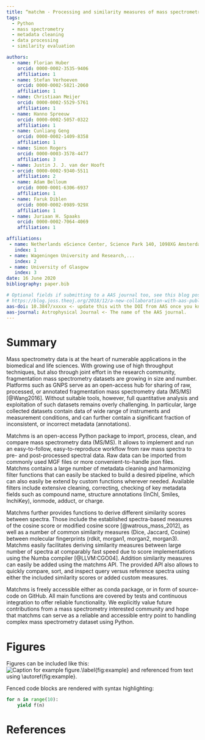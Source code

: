 ```yaml
---
title: “matchm - Processing and similarity measures of mass spectrometry data."
tags:
  - Python
  - mass spectrometry
  - metadata cleaning
  - data processing
  - similarity evaluation

authors:
  - name: Florian Huber
    orcid: 0000-0002-3535-9406
    affiliation: 1
  - name: Stefan Verhoeven
    orcid: 0000-0002-5821-2060
    affiliation: 1
  - name: Christiaan Meijer
    orcid: 0000-0002-5529-5761
    affiliation: 1
  - name: Hanno Spreeuw
    orcid: 0000-0002-5057-0322
    affiliation: 1
  - name: Cunliang Geng
    orcid: 0000-0002-1409-8358
    affiliation: 1
  - name: Simon Rogers
    orcid: 0000-0003-3578-4477
    affiliation: 3
  - name: Justin J. J. van der Hooft
  - orcid: 0000-0002-9340-5511
    affiliation: 2
  - name: Adam Belloum
    orcid: 0000-0001-6306-6937
    affiliation: 1
  - name: Faruk Diblen
    orcid: 0000-0002-0989-929X
    affiliation: 1
  - name: Juriaan H. Spaaks
    orcid: 0000-0002-7064-4069
    affiliation: 1

affiliations:
 - name: Netherlands eScience Center, Science Park 140, 1098XG Amsterdam, The Netherlands
   index: 1
 - name: Wageningen University and Research,...
   index: 2
 - name: University of Glasgow
   index: 3
date: 16 June 2020
bibliography: paper.bib

# Optional fields if submitting to a AAS journal too, see this blog post:
# https://blog.joss.theoj.org/2018/12/a-new-collaboration-with-aas-publishing
aas-doi: 10.3847/xxxxx <- update this with the DOI from AAS once you know it.
aas-journal: Astrophysical Journal <- The name of the AAS journal.
---
```


# Summary

Mass spectrometry data is at the heart of numerable applications in the biomedical and life sciences.
With growing use of high throughput techniques, but also through joint effort in the research community, fragmentation mass spectrometry datasets are growing in size and number.
Platforms such as GNPS serve as an open-access hub for sharing of raw, processed, or annotated fragmentation mass spectrometry data (MS/MS) [@Wang2016].
Without suitable tools, however, full quantitative analysis and exploitation of such datasets remains overly challenging.
In particular, large collected datasets contain data of wide range of instruments and measurement conditions, and can further contain a significant fraction of inconsistent, or incorrect metadata (annotations).

Matchms is an open-access Python package to import, process, clean, and compare mass spectrometry data (MS/MS).
It allows to implement and run an easy-to-follow, easy-to-reproduce workflow from raw mass spectra to pre- and post-processed spectral data. 
Raw data can be imported from commonly used MGF files or more convenient-to-handle json files. 
Matchms contains a large number of metadata cleaning and harmonizing filter functions that can easily be stacked to build a desired pipeline, which can also easily be extend by custom functions wherever needed. Available filters include extensive cleaning, correcting, checking of key metadata fields such as compound name, structure annotations (InChI, Smiles, InchiKey), ionmode, adduct, or charge. 

Matchms further provides functions to derive different similarity scores between spectra. Those include the established spectra-based measures of the cosine score or modified cosine score [@watrous_mass_2012], as well as a number of common similarity measures (Dice, Jaccard, Cosine) between molecular fingerprints (rdkit, morgan1, morgan2, morgan3).
Matchms easily facilitates deriving similarity measures between large number of spectra at comparably fast speed due to score implementations using the Numba compiler [@LLVM:CGO04]. Addition similarity measures can easily be added using the matchms API. 
The provided API also allows to quickly compare, sort, and inspect query versus reference spectra using either the included similarity scores or added custom measures.

Matchms is freely accessible either as conda package, or in form of source-code on GitHub.
All main functions are covered by tests and continuous integration to offer reliable functionality.
We explicitly value future contributions from a mass spectrometry interested community and hope that matchms can serve as a reliable and accessible entry point to handling complex mass spectrometry dataset using Python. 


# Figures

Figures can be included like this:
![Caption for example figure.\label{fig:example}](figure.png)
and referenced from text using \autoref{fig:example}.

Fenced code blocks are rendered with syntax highlighting:
```python
for n in range(10):
    yield f(n)
```	


# References
